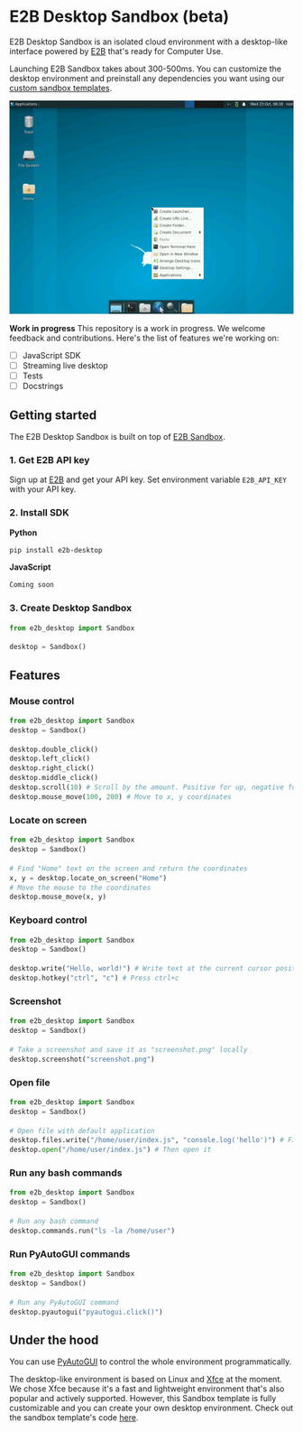 # E2B Desktop Sandbox (beta)

E2B Desktop Sandbox is an isolated cloud environment with a desktop-like interface powered by [E2B](https://e2b.dev) that's ready for Computer Use.

Launching E2B Sandbox takes about 300-500ms. You can customize the desktop environment and preinstall any dependencies you want using our [custom sandbox templates](https://e2b.dev/docs/sandbox-template).

![Desktop Sandbox](screenshot.png)

**Work in progress**
This repository is a work in progress. We welcome feedback and contributions. Here's the list of features we're working on:
- [ ] JavaScript SDK
- [ ] Streaming live desktop
- [ ] Tests
- [ ] Docstrings

## Getting started
The E2B Desktop Sandbox is built on top of [E2B Sandbox](https://e2b.dev/docs).

### 1. Get E2B API key
Sign up at [E2B](https://e2b.dev) and get your API key.
Set environment variable `E2B_API_KEY` with your API key.

### 2. Install SDK
**Python**
```bash
pip install e2b-desktop
```

**JavaScript**
```bash
Coming soon
```

### 3. Create Desktop Sandbox
```python
from e2b_desktop import Sandbox

desktop = Sandbox()
```

## Features

### Mouse control
```python
from e2b_desktop import Sandbox
desktop = Sandbox()

desktop.double_click()
desktop.left_click()
desktop.right_click()
desktop.middle_click()
desktop.scroll(10) # Scroll by the amount. Positive for up, negative for down.
desktop.mouse_move(100, 200) # Move to x, y coordinates
```

### Locate on screen
```python
from e2b_desktop import Sandbox
desktop = Sandbox()

# Find "Home" text on the screen and return the coordinates
x, y = desktop.locate_on_screen("Home")
# Move the mouse to the coordinates
desktop.mouse_move(x, y)
```

### Keyboard control
```python
from e2b_desktop import Sandbox
desktop = Sandbox()

desktop.write("Hello, world!") # Write text at the current cursor position
desktop.hotkey("ctrl", "c") # Press ctrl+c
```

### Screenshot
```python
from e2b_desktop import Sandbox
desktop = Sandbox()

# Take a screenshot and save it as "screenshot.png" locally
desktop.screenshot("screenshot.png")
```

### Open file
```python
from e2b_desktop import Sandbox
desktop = Sandbox()

# Open file with default application
desktop.files.write("/home/user/index.js", "console.log('hello')") # First create the file
desktop.open("/home/user/index.js") # Then open it
```

### Run any bash commands
```python
from e2b_desktop import Sandbox
desktop = Sandbox()

# Run any bash command
desktop.commands.run("ls -la /home/user")
```

### Run PyAutoGUI commands
```python
from e2b_desktop import Sandbox
desktop = Sandbox()

# Run any PyAutoGUI command
desktop.pyautogui("pyautogui.click()")
```

<!-- ### Customization
```python
from e2b_desktop import Sandbox
desktop = Sandbox()
``` -->

## Under the hood
You can use [PyAutoGUI](https://pyautogui.readthedocs.io/en/latest/) to control the whole environment programmatically.

The desktop-like environment is based on Linux and [Xfce](https://www.xfce.org/) at the moment. We chose Xfce because it's a fast and lightweight environment that's also popular and actively supported. However, this Sandbox template is fully customizable and you can create your own desktop environment.
Check out the sandbox template's code [here](./template/).

